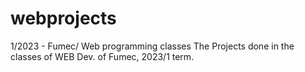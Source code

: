 # webprojects
1/2023 - Fumec/ Web programming classes
The Projects done in the classes of WEB Dev. of Fumec, 2023/1 term.
